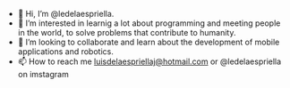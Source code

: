 - 👋 Hi, I’m @ledelaespriella.
- 👀 I’m interested in learnig a lot about programming and meeting people in the world, to solve problems that contribute to humanity.
- 💞️ I’m looking to collaborate and learn about the development of mobile applications and robotics.
- 📫 How to reach me luisdelaespriellaj@hotmail.com or @ledelaespriella on imstagram

<!---
ledelaespriella/ledelaespriella is a ✨ special ✨ repository because its `README.md` (this file) appears on your GitHub profile.
You can click the Preview link to take a look at your changes.
--->
